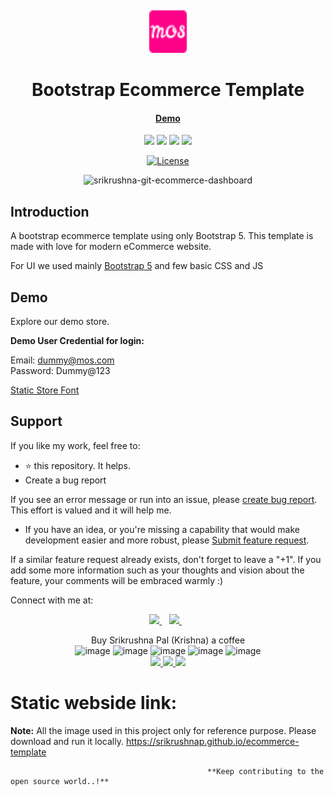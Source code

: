 <p>&nbsp;&nbsp;&nbsp;&nbsp;&nbsp;&nbsp;</p>
<p align="center">
  <img width="60" height="68" alt="EcommerceMyOnlineShop Logo" src="assets/favicons/favicon-32x32.png"/>
</p>
<p align="center">
  <h1 align="center">Bootstrap Ecommerce Template</h1>
</p>
<h4 align="center">
  <a href="https://srikrushnap.github.io/ecommerce-dashboard">Demo</a>
</h4>

<p align='center'>
  <img src="https://img.shields.io/badge/html5-E34F26?logo=html5&logoColor=white" />
  <img src="https://img.shields.io/badge/css3-1572B6?logo=css3&logoColor=white" />
  <img src="https://img.shields.io/badge/JS-239120?logo=JavaScript&logoColor=white" />
  <img src="https://img.shields.io/badge/bootstrap-563D7C?logo=bootstrap&logoColor=white" />
</p>

<p align="center">
  <a href="https://opensource.org/license/mit">
    <img src="https://img.shields.io/badge/License-MIT-blue.svg" alt="License">
  </a>
</p>

<p align="center">
  <img alt="srikrushna-git-ecommerce-dashboard" width="950" src="https://github.com/SrikrushnaP/ecommerce-template/assets/16863254/a513892e-9355-4ebe-a271-00205360b3a7"/>
</p>

## Introduction
A bootstrap ecommerce template using only Bootstrap 5. This template is made with love for  modern eCommerce website.

For UI we used mainly [Bootstrap 5](https://getbootstrap.com/) and few basic CSS and JS

## Demo

Explore our demo store.

<b>Demo User Credential for login:</b>

Email: dummy@mos.com<br/>
Password: Dummy@123

<a href="https://srikrushnap.github.io/ecommerce-template/index.html">Static Store Font</a>

## Support

If you like my work, feel free to:

- ⭐ this repository. It helps.
- Create a bug report

If you see an error message or run into an issue, please [create bug report](https://github.com/SrikrushnaP/ecommerce-template/issues/new). This effort is valued and it will help me.
- If you have an idea, or you're missing a capability that would make development easier and more robust, please [Submit feature request](https://github.com/SrikrushnaP/ecommerce-template/issues/new).

If a similar feature request already exists, don't forget to leave a "+1".
If you add some more information such as your thoughts and vision about the feature, your comments will be embraced warmly :)

Connect with me at:

<p align='center'>
  <a href="https://www.linkedin.com/in/srikrushnapal/">
    <img src="https://img.shields.io/badge/linkedin-%230077B5.svg?&style=for-the-badge&logo=linkedin&logoColor=white" />
  </a>&nbsp;&nbsp;
  <a href="https://stackoverflow.com/users/5852550/srikrushna">
    <img src="https://img.shields.io/badge/stackoverflow-%23E4405F.svg?&style=for-the-badge&logo=stackoverflow&logoColor=white" />        
  </a>&nbsp;&nbsp; 
</p>

<p align='center'>
  Buy Srikrushna Pal (Krishna) a coffee <br>

  <img width="31" alt="image" src="https://github.com/SrikrushnaP/angular-ecommerce-my-online-shop/assets/16863254/01c3636a-a8af-43e3-b249-a268dfbcd722"> 
  <img width="29" alt="image" src="https://github.com/SrikrushnaP/angular-ecommerce-my-online-shop/assets/16863254/1bfb2c37-60ea-450d-aaf6-24d75c2aa530">
  <img width="34" alt="image" src="https://github.com/SrikrushnaP/angular-ecommerce-my-online-shop/assets/16863254/13d89cd5-7705-4af2-b918-c744dd6d4558">
  <img width="34" alt="image" src="https://github.com/SrikrushnaP/angular-ecommerce-my-online-shop/assets/16863254/5788fd71-13dd-47a8-9c00-346aa3e0d5c8">
  <img width="34" alt="image" src="https://github.com/SrikrushnaP/angular-ecommerce-my-online-shop/assets/16863254/c94ddbbf-f520-46ea-9bcc-e3db65734d5f"><br>
  <a href="https://paytm.me/6xv-1pq">
    <img src="https://img.shields.io/badge/Support_5_coffee-price_%3D_%E2%82%B959-blue" />        
  </a>
  <a href="https://paytm.me/Ia5-7Qq">
    <img src="https://img.shields.io/badge/Support_3_coffee-price_%3D_%E2%82%B939-red" />        
  </a>
  <a href="https://paytm.me/q-zstoo">
    <img src="https://img.shields.io/badge/Support_a_coffee-price_%3D_%E2%82%B919-green" />        
  </a>



</p>


# Static webside link:
**Note:** All the image used in this project only for reference purpose. Please download and run it locally. 
https://srikrushnap.github.io/ecommerce-template


                                                **Keep contributing to the open source world..!**